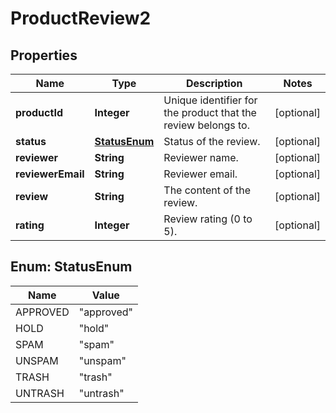 

# ProductReview2


## Properties

Name | Type | Description | Notes
------------ | ------------- | ------------- | -------------
**productId** | **Integer** | Unique identifier for the product that the review belongs to. |  [optional]
**status** | [**StatusEnum**](#StatusEnum) | Status of the review. |  [optional]
**reviewer** | **String** | Reviewer name. |  [optional]
**reviewerEmail** | **String** | Reviewer email. |  [optional]
**review** | **String** | The content of the review. |  [optional]
**rating** | **Integer** | Review rating (0 to 5). |  [optional]



## Enum: StatusEnum

Name | Value
---- | -----
APPROVED | &quot;approved&quot;
HOLD | &quot;hold&quot;
SPAM | &quot;spam&quot;
UNSPAM | &quot;unspam&quot;
TRASH | &quot;trash&quot;
UNTRASH | &quot;untrash&quot;



